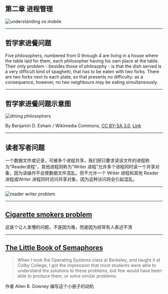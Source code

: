 ## 第二章 进程管理
![understanding os mobile](../images/understanding_os_mobile.jpg)


---
## 哲学家进餐问题
Five philosophers, numbered from 0 through 4 are living in a house where the table laid for them, each philosopher having his own place at the table. Their only problem - besides those of philosophy - is that the dish served is a very difficult kind of spaghetti, that has to be eaten with two forks. There are two forks next to each plate, so that presents no difficulty: as a consequence, however, no two neighbours may be eating simultaneously.

---
## 哲学家进餐问题示意图
![dining philosophers](../images/An_illustration_of_the_dining_philosophers_problem.png)

By Benjamin D. Esham / Wikimedia Commons, <a href="https://creativecommons.org/licenses/by-sa/3.0" title="Creative Commons Attribution-Share Alike 3.0">CC BY-SA 3.0</a>, <a href="https://commons.wikimedia.org/w/index.php?curid=56559">Link</a>


---
## 读者写者问题
一个数据文件或记录，可被多个进程共享，我们把只要求读该文件的进程称为“Reader进程”，其他进程则称为“Writer 进程”允许多个进程同时读一个共享对象，因为读操作不会使数据文件混乱。但不允许一个 Writer 进程和其他 Reader 进程或Writer 进程同时访问共享对象，因为这种访问将会引起混乱。

---
![reader writer problem](../images/reader-writer-problem.jpg)


---
## [Cigarette smokers problem](https://en.wikipedia.org/wiki/Cigarette_smokers_problem)
这是个让人发懵的问题，不是因为难，而是因为经常有人表述不清

---
## [The Little Book of Semaphores](https://greenteapress.com/wp/semaphores/)
> When I took the Operating Systems class at Berkeley, and taught it at Colby
College, I got the impression that most students were able to understand the
solutions to these problems, but few would have been able to produce them, or
solve similar problems.

作者 Allen B. Downey 编写这个小册子的动机
